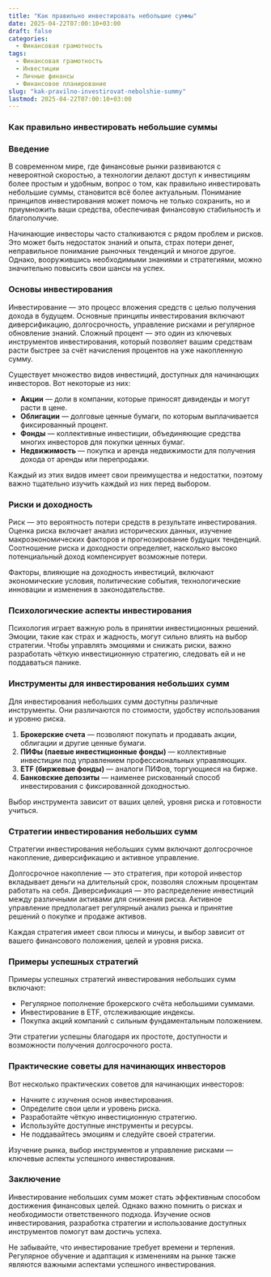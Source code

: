 ```yaml
---
title: "Как правильно инвестировать небольшие суммы"
date: 2025-04-22T07:00:10+03:00
draft: false
categories:
  - Финансовая грамотность
tags:
  - Финансовая грамотность
  - Инвестиции
  - Личные финансы
  - Финансовое планирование
slug: "kak-pravilno-investirovat-nebolshie-summy"
lastmod: 2025-04-22T07:00:10+03:00
---
```




 ### Как правильно инвестировать небольшие суммы

### Введение

В современном мире, где финансовые рынки развиваются с невероятной скоростью, а технологии делают доступ к инвестициям более простым и удобным, вопрос о том, как правильно инвестировать небольшие суммы, становится всё более актуальным. Понимание принципов инвестирования может помочь не только сохранить, но и приумножить ваши средства, обеспечивая финансовую стабильность и благополучие.

Начинающие инвесторы часто сталкиваются с рядом проблем и рисков. Это может быть недостаток знаний и опыта, страх потери денег, неправильное понимание рыночных тенденций и многое другое. Однако, вооружившись необходимыми знаниями и стратегиями, можно значительно повысить свои шансы на успех.



 ### Основы инвестирования

Инвестирование — это процесс вложения средств с целью получения дохода в будущем. Основные принципы инвестирования включают диверсификацию, долгосрочность, управление рисками и регулярное обновление знаний. Сложный процент — это один из ключевых инструментов инвестирования, который позволяет вашим средствам расти быстрее за счёт начисления процентов на уже накопленную сумму.

Существует множество видов инвестиций, доступных для начинающих инвесторов. Вот некоторые из них:

* **Акции** — доли в компании, которые приносят дивиденды и могут расти в цене.
* **Облигации** — долговые ценные бумаги, по которым выплачивается фиксированный процент.
* **Фонды** — коллективные инвестиции, объединяющие средства многих инвесторов для покупки ценных бумаг.
* **Недвижимость** — покупка и аренда недвижимости для получения дохода от аренды или перепродажи.

Каждый из этих видов имеет свои преимущества и недостатки, поэтому важно тщательно изучить каждый из них перед выбором.



 ### Риски и доходность

Риск — это вероятность потери средств в результате инвестирования. Оценка риска включает анализ исторических данных, изучение макроэкономических факторов и прогнозирование будущих тенденций. Соотношение риска и доходности определяет, насколько высоко потенциальный доход компенсирует возможные потери.

Факторы, влияющие на доходность инвестиций, включают экономические условия, политические события, технологические инновации и изменения в законодательстве.



 ### Психологические аспекты инвестирования

Психология играет важную роль в принятии инвестиционных решений. Эмоции, такие как страх и жадность, могут сильно влиять на выбор стратегии. Чтобы управлять эмоциями и снижать риски, важно разработать чёткую инвестиционную стратегию, следовать ей и не поддаваться панике.



 ### Инструменты для инвестирования небольших сумм

Для инвестирования небольших сумм доступны различные инструменты. Они различаются по стоимости, удобству использования и уровню риска.

1. **Брокерские счета** — позволяют покупать и продавать акции, облигации и другие ценные бумаги.
2. **ПИФы (паевые инвестиционные фонды)** — коллективные инвестиции под управлением профессиональных управляющих.
3. **ETF (биржевые фонды)** — аналоги ПИФов, торгующиеся на бирже.
4. **Банковские депозиты** — наименее рискованный способ инвестирования с фиксированной доходностью.

Выбор инструмента зависит от ваших целей, уровня риска и готовности учиться.



 ### Стратегии инвестирования небольших сумм

Стратегии инвестирования небольших сумм включают долгосрочное накопление, диверсификацию и активное управление.

Долгосрочное накопление — это стратегия, при которой инвестор вкладывает деньги на длительный срок, позволяя сложным процентам работать на себя. Диверсификация — это распределение инвестиций между различными активами для снижения риска. Активное управление предполагает регулярный анализ рынка и принятие решений о покупке и продаже активов.

Каждая стратегия имеет свои плюсы и минусы, и выбор зависит от вашего финансового положения, целей и уровня риска.



 ### Примеры успешных стратегий

Примеры успешных стратегий инвестирования небольших сумм включают:

* Регулярное пополнение брокерского счёта небольшими суммами.
* Инвестирование в ETF, отслеживающие индексы.
* Покупка акций компаний с сильным фундаментальным положением.

Эти стратегии успешны благодаря их простоте, доступности и возможности получения долгосрочного роста.



 ### Практические советы для начинающих инвесторов

Вот несколько практических советов для начинающих инвесторов:

* Начните с изучения основ инвестирования.
* Определите свои цели и уровень риска.
* Разработайте чёткую инвестиционную стратегию.
* Используйте доступные инструменты и ресурсы.
* Не поддавайтесь эмоциям и следуйте своей стратегии.

Изучение рынка, выбор инструментов и управление рисками — ключевые аспекты успешного инвестирования.



 ### Заключение

Инвестирование небольших сумм может стать эффективным способом достижения финансовых целей. Однако важно помнить о рисках и необходимости ответственного подхода. Изучение основ инвестирования, разработка стратегии и использование доступных инструментов помогут вам достичь успеха.

Не забывайте, что инвестирование требует времени и терпения. Регулярное обучение и адаптация к изменениям на рынке также являются важными аспектами успешного инвестирования.
